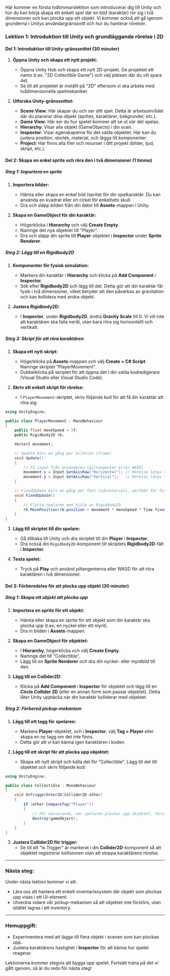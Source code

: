 Här kommer en första tvåtimmarslektion som introducerar dig till Unity och hur du kan börja skapa ett enkelt spel där en bild (karaktär) rör sig i två dimensioner och kan plocka upp ett objekt. Vi kommer också att gå igenom grunderna i Unitys användargränssnitt och hur du hanterar rörelser.

### Lektion 1: Introduktion till Unity och grundläggande rörelse i 2D

#### **Del 1: Introduktion till Unity-gränssnittet (30 minuter)**

1. **Öppna Unity och skapa ett nytt projekt:**
   - Öppna Unity Hub och skapa ett nytt 2D-projekt. Ge projektet ett namn (t.ex. "2D Collectible Game") och välj platsen där du vill spara det.
   - Se till att projektet är inställt på "2D" eftersom vi ska arbeta med tvådimensionella spelmekaniker.

2. **Utforska Unity-gränssnittet:**
   - **Scene View**: Här skapar du och ser ditt spel. Detta är arbetsområdet där du placerar dina objekt (sprites, karaktärer, bakgrunder, etc.).
   - **Game View**: Här ser du hur spelet kommer att se ut när det spelas.
   - **Hierarchy**: Visar alla objekt (GameObjects) i din scen.
   - **Inspector**: Visar egenskaperna för det valda objektet. Här kan du justera position, storlek, material, och lägga till komponenter.
   - **Project**: Här finns alla filer och resurser i ditt projekt (bilder, ljud, skript, etc.).

#### **Del 2: Skapa en enkel sprite och röra den i två dimensioner (1 timme)**

##### **Steg 1: Importera en sprite**
1. **Importera bilder:**
   - Hämta eller skapa en enkel bild (sprite) för din spelkaraktär. Du kan använda en kvadrat eller en cirkel för enkelhets skull.
   - Dra och släpp bilden från din dator till **Assets**-mappen i Unity.

2. **Skapa en GameObject för din karaktär:**
   - Högerklicka i **Hierarchy** och välj **Create Empty**.
   - Namnge det nya objektet till "Player".
   - Dra och släpp din sprite till **Player**-objektet i **Inspector** under **Sprite Renderer**.

##### **Steg 2: Lägg till en Rigidbody2D**
1. **Komponenter för fysisk simulation:**
   - Markera din karaktär i **Hierarchy** och klicka på **Add Component** i **Inspector**.
   - Sök efter **Rigidbody2D** och lägg till det. Detta gör att din karaktär får fysik i två dimensioner, vilket betyder att den påverkas av gravitation och kan kollidera med andra objekt.

2. **Justera Rigidbody2D:**
   - I **Inspector**, under **Rigidbody2D**, ändra **Gravity Scale** till 0. Vi vill inte att karaktären ska falla neråt, utan bara röra sig horisontellt och vertikalt.

##### **Steg 3: Skript för att röra karaktären**
1. **Skapa ett nytt skript:**
   - Högerklicka på **Assets**-mappen och välj **Create > C# Script**. Namnge skriptet "PlayerMovement".
   - Dubbelklicka på skriptet för att öppna det i din valda kodredigerare (Visual Studio eller Visual Studio Code).

2. **Skriv ett enkelt skript för rörelse:**
   - I `PlayerMovement`-skriptet, skriv följande kod för att få din karaktär att röra sig:

```csharp
using UnityEngine;

public class PlayerMovement : MonoBehaviour
{
    public float moveSpeed = 5f;
    public Rigidbody2D rb;

    Vector2 movement;

    // Update körs en gång per bildruta (frame)
    void Update()
    {
        // Få input från användaren (piltangenter eller WASD)
        movement.x = Input.GetAxisRaw("Horizontal"); // Rörelse längs X-axeln
        movement.y = Input.GetAxisRaw("Vertical");   // Rörelse längs Y-axeln
    }

    // FixedUpdate körs en gång per fast tidsintervall, perfekt för fysik
    void FixedUpdate()
    {
        // Flytta spelaren med hjälp av Rigidbody2D
        rb.MovePosition(rb.position + movement * moveSpeed * Time.fixedDeltaTime);
    }
}
```

3. **Lägg till skriptet till din spelare:**
   - Gå tillbaka till Unity och dra skriptet till din **Player** i **Inspector**.
   - Dra också din `Rigidbody2D`-komponent till skriptets **Rigidbody2D**-fält i **Inspector**.

4. **Testa spelet:**
   - Tryck på **Play** och använd piltangenterna eller WASD för att röra karaktären i två dimensioner.

#### **Del 3: Förberedelse för att plocka upp objekt (30 minuter)**

##### **Steg 1: Skapa ett objekt att plocka upp**
1. **Importera en sprite för ett objekt:**
   - Hämta eller skapa en sprite för ett objekt som din karaktär ska plocka upp (t.ex. en nyckel eller ett mynt).
   - Dra in bilden i **Assets**-mappen.

2. **Skapa en GameObject för objektet:**
   - I **Hierarchy**, högerklicka och välj **Create Empty**.
   - Namnge det till "Collectible".
   - Lägg till en **Sprite Renderer** och dra din nyckel- eller myntbild till den.

3. **Lägg till en Collider2D:**
   - Klicka på **Add Component** i **Inspector** för objektet och lägg till en **Circle Collider 2D** (eller en annan form som passar objektet). Detta låter Unity upptäcka när din karaktär kolliderar med objektet.

##### **Steg 2: Förbered pickup-mekanism**
1. **Lägg till ett tagg för spelaren:**
   - Markera **Player**-objektet, och i **Inspector**, välj **Tag > Player** eller skapa en ny tagg om det inte finns.
   - Detta gör att vi kan känna igen karaktären i koden.

2. **Lägg till ett skript för att plocka upp objektet:**
   - Skapa ett nytt skript och kalla det för "Collectible". Lägg till det till objektet och skriv följande kod:

```csharp
using UnityEngine;

public class Collectible : MonoBehaviour
{
    void OnTriggerEnter2D(Collider2D other)
    {
        if (other.CompareTag("Player"))
        {
            // För närvarande, när spelaren plockar upp objektet, förstör vi det
            Destroy(gameObject);
        }
    }
}
```

3. **Justera Collider2D för trigger:**
   - Se till att "Is Trigger" är markerat i din **Collider2D**-komponent så att objektet registrerar kollisionen utan att stoppa karaktärens rörelse.

---

### Nästa steg:
Under nästa lektion kommer vi att:
- Lära oss att hantera ett enkelt inventariesystem där objekt som plockas upp visas i ett UI-element.
- Utveckla vidare vår pickup-mekanism så att objektet inte förstörs, utan istället lagras i ett inventory.

---

### Hemuppgift:
- Experimentera med att lägga till flera objekt i scenen som kan plockas upp.
- Justera karaktärens hastighet i **Inspector** för att känna hur spelet reagerar.

Lektionerna kommer stegvis att bygga upp spelet. Fortsätt träna på det vi gått igenom, så är du redo för nästa steg!
